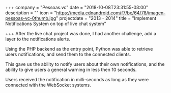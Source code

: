 +++
company = "Pessoas.vc"
date = "2018-10-08T23:31:55-03:00"
description = ""
icon = "https://media.cdnandroid.com/f7/be/64/78/imagen-pessoas-vc-0thumb.jpg"
projectdate = "2013 - 2014"
title = "Implement Notifications System on top of live chat system"

+++
After the live chat project was done, I had another challenge, add a layer to the notifications alerts.

Using the PHP backend as the entry point, Python was able to retrieve users notifications, and send them to the connected clients.

This gave us the ability to notify users about their own notifications, and the ability to give users a general warning in less then 10 seconds.

Users received the notification in milli-seconds as long as they were connected with the WebSocket systems.